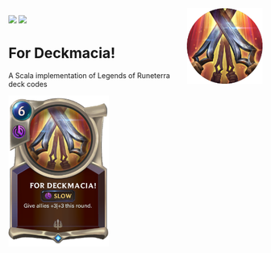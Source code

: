 <img align="right" src="https://github.com/Billzabob/ForDeckmacia/blob/master/src/main/resources/demacia.png" height="150px" style="padding-left: 20px"/>


[![](https://github.com/Billzabob/ForDeckmacia/workflows/build/badge.svg)](https://github.com/Billzabob/ForDeckmacia/actions?query=workflow%3Abuild)
[![](https://codecov.io/gh/Billzabob/ForDeckmacia/branch/master/graph/badge.svg)](https://codecov.io/gh/Billzabob/ForDeckmacia)

# For Deckmacia!

A Scala implementation of Legends of Runeterra deck codes

<img src="https://github.com/Billzabob/ForDeckmacia/blob/master/src/main/resources/ForDeckmacia.png" height="300px"/>
